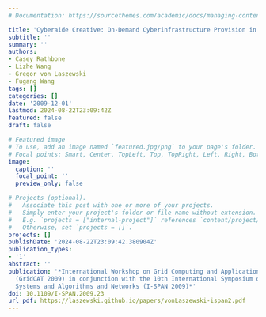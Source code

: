 ```yaml
---
# Documentation: https://sourcethemes.com/academic/docs/managing-content/

title: 'Cyberaide Creative: On-Demand Cyberinfrastructure Provision in Clouds'
subtitle: ''
summary: ''
authors:
- Casey Rathbone
- Lizhe Wang
- Gregor von Laszewski
- Fugang Wang
tags: []
categories: []
date: '2009-12-01'
lastmod: 2024-08-22T23:09:42Z
featured: false
draft: false

# Featured image
# To use, add an image named `featured.jpg/png` to your page's folder.
# Focal points: Smart, Center, TopLeft, Top, TopRight, Left, Right, BottomLeft, Bottom, BottomRight.
image:
  caption: ''
  focal_point: ''
  preview_only: false

# Projects (optional).
#   Associate this post with one or more of your projects.
#   Simply enter your project's folder or file name without extension.
#   E.g. `projects = ["internal-project"]` references `content/project/deep-learning/index.md`.
#   Otherwise, set `projects = []`.
projects: []
publishDate: '2024-08-22T23:09:42.380904Z'
publication_types:
- '1'
abstract: ''
publication: '*International Workshop on Grid Computing and Applications and and Technologies
  (GridCAT 2009) in conjunction with the 10th International Symposium on Pervasive
  Systems and Algorithms and Networks (I-SPAN 2009)*'
doi: 10.1109/I-SPAN.2009.23
url_pdf: https://laszewski.github.io/papers/vonLaszewski-ispan2.pdf
---
```


